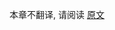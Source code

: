 [//]: # (title: Kotlin 1.6 兼容性指南)

本章不翻译, 请阅读 [原文](https://kotlinlang.org/docs/compatibility-guide-16.html)
